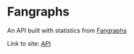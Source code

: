 # Fangraphs

An API built with statistics from [Fangraphs](www.fangraphs.com)

Link to site: [API](https://www.fgbaseballapi.com/)
